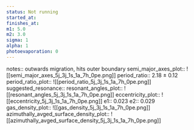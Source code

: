 ```yaml
---
status: Not running
started_at:
finishes_at:
m1: 5.0
m2: 3.0
sigma: 1
alpha: 1
photoevaporation: 0
---
```


notes:: outwards migration, hits outer boundary
semi_major_axes_plot:: ![[semi_major_axes_5j_3j_1s_1a_7h_0pe.png]]
period_ratio:: 2.18 ± 0.12
period_ratio_plot:: ![[period_ratio_5j_3j_1s_1a_7h_0pe.png]]
suggested_resonance:: 
resonant_angles_plot:: ![[resonant_angles_5j_3j_1s_1a_7h_0pe.png]]
eccentricity_plot:: ![[eccentricity_5j_3j_1s_1a_7h_0pe.png]]
e1:: 0.023
e2:: 0.029
gas_density_plot:: ![[gas_density_5j_3j_1s_1a_7h_0pe.png]]
azimuthally_avged_surface_density_plot:: ![[azimuthally_avged_surface_density_5j_3j_1s_1a_7h_0pe.png]]
